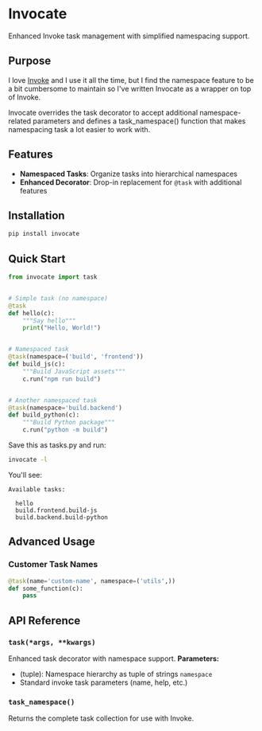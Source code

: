 # Invocate
Enhanced Invoke task management with simplified namespacing support.

## Purpose
I love [Invoke](https://www.pyinvoke.org/) and I use it all the time, but I
find the namespace feature to be a bit cumbersome to maintain so I've written
Invocate as a wrapper on top of Invoke.

Invocate overrides the task decorator to accept additional namespace-related
parameters and defines a task_namespace() function that makes namespacing
task a lot easier to work with.

## Features

- **Namespaced Tasks**: Organize tasks into hierarchical namespaces
- **Enhanced Decorator**: Drop-in replacement for `@task` with additional features

## Installation

```bash
pip install invocate
```

## Quick Start

```python
from invocate import task


# Simple task (no namespace)
@task
def hello(c):
    """Say hello"""
    print("Hello, World!")


# Namespaced task
@task(namespace=('build', 'frontend'))
def build_js(c):
    """Build JavaScript assets"""
    c.run("npm run build")


# Another namespaced task
@task(namespace='build.backend')
def build_python(c):
    """Build Python package"""
    c.run("python -m build")

```

Save this as tasks.py and run:

```bash
invocate -l
```

You'll see:

```
Available tasks:

  hello
  build.frontend.build-js
  build.backend.build-python
```

## Advanced Usage
### Customer Task Names
```python
@task(name='custom-name', namespace=('utils',))
def some_function(c):
    pass
```

## API Reference
### `task(*args, **kwargs)`
Enhanced task decorator with namespace support.
**Parameters:**
- (tuple): Namespace hierarchy as tuple of strings `namespace`
- Standard invoke task parameters (name, help, etc.)

### `task_namespace()`
Returns the complete task collection for use with Invoke.
